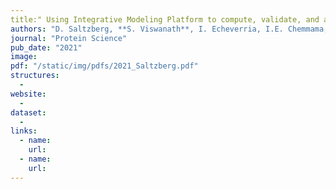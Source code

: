 ```yaml
---
title:" Using Integrative Modeling Platform to compute, validate, and archive a model of a protein complex structure"
authors: "D. Saltzberg, **S. Viswanath**, I. Echeverria, I.E. Chemmama, B. Webb, A. Sali"
journal: "Protein Science"
pub_date: "2021"
image: 
pdf: "/static/img/pdfs/2021_Saltzberg.pdf" 
structures:
  - 
website:
  - 
dataset:
  - 
links:
  - name: 
    url: 
  - name: 
    url: 
---
```

